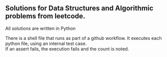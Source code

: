 <h2>Solutions for Data Structures and Algorithmic problems from leetcode.</h2>
<p> All solutions are written in Python</p>
<p>There is a shell file that runs as part of a github workflow. It executes each python file, using an internal test case. 
<br>If an assert fails, the execution fails and the count is noted.
</p>
